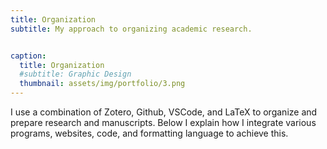 ```yaml
---
title: Organization
subtitle: My approach to organizing academic research.


caption:
  title: Organization
  #subtitle: Graphic Design
  thumbnail: assets/img/portfolio/3.png
---
```


I use a combination of Zotero, Github, VSCode, and LaTeX to organize and prepare research and manuscripts. Below I explain how I integrate various programs, websites, code, and formatting language to achieve this.
